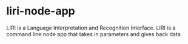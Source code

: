 # liri-node-app
LIRI is a Language Interpretation and Recognition Interface. LIRI is a command line node app that takes in parameters and gives back data.
